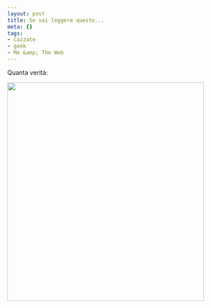 ```yaml
--- 
layout: post
title: Se sai leggere questo...
meta: {}
tags: 
- Cazzate
- geek
- Me &amp; The Web
---
```

Quanta verità:  
  
<a href='http://www.lastknight.com/download//need_laid_2.jpg'><img src="http://www.lastknight.com/download//need_laid_2.jpg" alt="" title="need_laid_2" width="450" height="501" class="aligncenter size-full wp-image-705" /></a>
  
 
